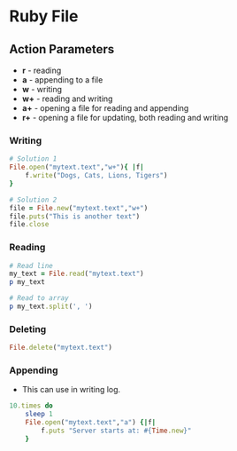 # Ruby File

## Action Parameters

- **r** - reading
- **a** - appending to a file
- **w** - writing
- **w+** - reading and writing
- **a+** - opening a file for reading and appending
- **r+** - opening a file for updating, both reading and writing

### Writing

```ruby
# Solution 1
File.open("mytext.text","w+"){ |f|
    f.write("Dogs, Cats, Lions, Tigers")
}

# Solution 2
file = File.new("mytext.text","w+")
file.puts("This is another text")
file.close
```

### Reading

```ruby
# Read line
my_text = File.read("mytext.text")
p my_text

# Read to array
p my_text.split(', ')
```

### Deleting

```ruby
File.delete("mytext.text")
```

### Appending

- This can use in writing log.

```ruby
10.times do
    sleep 1
    File.open("mytext.text","a") {|f|
        f.puts "Server starts at: #{Time.new}"
    }
```
